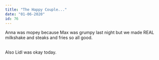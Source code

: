 ```yaml
---
title: "The Happy Couple..."
date: "01-06-2020"
id: 76
---
```

Anna was mopey because Max was grumpy last night but we made REAL milkshake and steaks and fries so all good. <br><br>

Also Lidl was okay today.